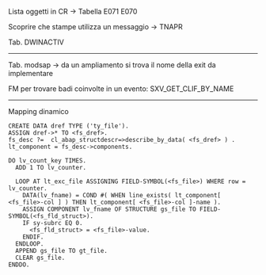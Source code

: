 Lista oggetti in CR -> Tabella E071 E070

Scoprire che stampe utilizza un messaggio -> TNAPR 

Tab. DWINACTIV

-----------------------------------
Tab. modsap -> da un ampliamento si trova il nome della exit da implementare

FM per trovare badi coinvolte in un evento: SXV_GET_CLIF_BY_NAME

-------------------------------------------

Mapping dinamico


    CREATE DATA dref TYPE ('ty_file').
    ASSIGN dref->* TO <fs_dref>.
    fs_desc ?=  cl_abap_structdescr=>describe_by_data( <fs_dref> ) .
    lt_component = fs_desc->components.

    DO lv_count_key TIMES.
      ADD 1 TO lv_counter.

      LOOP AT lt_exc_file ASSIGNING FIELD-SYMBOL(<fs_file>) WHERE row = lv_counter.
        DATA(lv_fname) = COND #( WHEN line_exists( lt_component[ <fs_file>-col ] ) THEN lt_component[ <fs_file>-col ]-name ).
        ASSIGN COMPONENT lv_fname OF STRUCTURE gs_file TO FIELD-SYMBOL(<fs_fld_struct>).
        IF sy-subrc EQ 0.
          <fs_fld_struct> = <fs_file>-value.
        ENDIF.
      ENDLOOP.
      APPEND gs_file TO gt_file.
      CLEAR gs_file.
    ENDDO.
